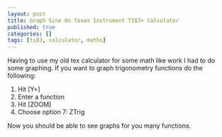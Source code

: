 ```yaml
---
layout: post
title: Graph Sine On Texas Instrument TI83+ Calculator
published: true
categories: []
tags: [ti83, calculator, maths]
---
```

Having to use my old tex calculator for some math like work I had to do some graphing. If you want to graph trigonometry functions do the following:

1. Hit [Y=]
2. Enter a function
3. Hit [ZOOM]
4. Choose option 7: ZTrig

Now you should be able to see graphs for you many functions.
